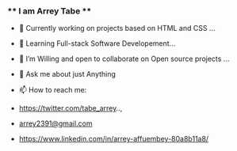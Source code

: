 ###    ** I am Arrey Tabe **





- 🔭 Currently working on projects based on HTML and CSS ...
- 🌱 Learning Full-stack Software Developement...
- 👯 I’m Willing and open to collaborate on Open source projects ...
- 💬 Ask me about just Anything
- 📫 How to reach me: 

- https://twitter.com/tabe_arrey..,
- arrey2391@gmail.com
- https://www.linkedin.com/in/arrey-affuembey-80a8b11a8/

